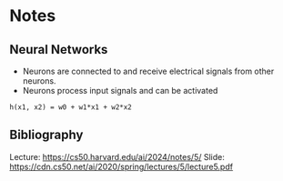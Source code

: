 # Notes

## Neural Networks

+ Neurons are connected to and receive electrical signals from other neurons.
+ Neurons process input signals and can be activated

```
h(x1, x2) = w0 + w1*x1 + w2*x2
```

## Bibliography
Lecture: https://cs50.harvard.edu/ai/2024/notes/5/
Slide: https://cdn.cs50.net/ai/2020/spring/lectures/5/lecture5.pdf
